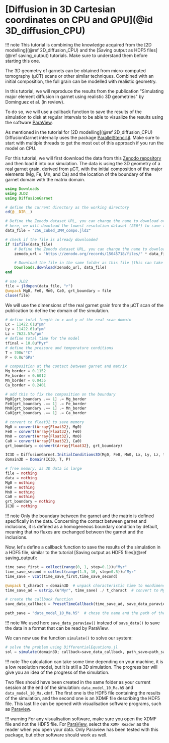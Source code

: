 # [Diffusion in 3D Cartesian coordinates on CPU and GPU](@id 3D_diffusion_CPU)

!!! note
    This tutorial is combining the knowledge acquired from the [2D modelling](@ref 2D_diffusion_CPU) and the [Saving output as HDF5 files](@ref saving_output) tutorials. Make sure to understand them before starting this one.

The 3D geometry of garnets can be obtained from micro-computed tomography (µCT) scans or other similar techniques. Combined with an initial composition, the full grain can be modelled with realistic geometry.

In this tutorial, we will reproduce the results from the publication "Simulating major element diffusion in garnet using realistic 3D geometries" by Dominguez et al. (in review).

To do so, we will use a callback function to save the results of the simulation to disk at regular intervals to be able to visualize the results using the software [ParaView](https://www.paraview.org/).

As mentioned in the tutorial for [2D modelling](@ref 2D_diffusion_CPU) DiffusionGarnet internally uses the package [ParallelStencil.jl](https://github.com/omlins/ParallelStencil.jl). Make sure to start with multiple threads to get the most out of this approach if you run the model on CPU.

For this tutorial, we will first download the data from this [Zenodo repository](https://zenodo.org/records/15045718) and then load it into our simulation. The data is using the 3D geometry of a real garnet grain, derived from µCT, with the initial composition of the major elements (Mg, Fe, Mn, and Ca) and the location of the boundary of the garnet domain with the matrix domain.

```julia
using Downloads
using JLD2
using DiffusionGarnet

# define the current directory as the working directory
cd(@__DIR__)

# Define the Zenodo dataset URL, you can change the name to download other datasets in the Zenodo repository (https://zenodo.org/records/15045718)
# here, we will download the lowest resolution dataset (256³) to save time, for the model isolated matrix model (IMM). Higher resolutions (512^3 and 768^3) are also available in the repository. See publication for more details.
data_file = "256_cubed_IMM_compo.jld2"

# check if the file is already downloaded
if !isfile(data_file)
    # Define the Zenodo dataset URL, you can change the name to download other datasets in the Zenodo repository.
    zenodo_url = "https://zenodo.org/records/15045718/files/" * data_file * "?download=1"

    # Download the file in the same folder as this file (this can take a while if you connection is slow)
    Downloads.download(zenodo_url, data_file)
end

# use JLD2
file = jldopen(data_file, "r")
@unpack Mg0, Fe0, Mn0, Ca0, grt_boundary = file
close(file)
```

We will use the dimensions of the real garnet grain from the µCT scan of the publication to define the domain of the simulation.

```julia
# define total length in x and y of the real scan domain
Lx = 11422.61u"µm"
Ly = 11422.61u"µm"
Lz = 7623.57u"µm"
# define total time for the model
tfinal = 10.0u"Myr"
# define the pressure and temperature conditions
T = 700u"°C"
P = 0.8u"GPa"

# composition at the contact between garnet and matrix
Mg_border = 0.1152
Fe_border = 0.6012
Mn_border = 0.0435
Ca_border = 0.2401

# add this to fix the composition on the boundary
Mg0[grt_boundary .== 1] .= Mg_border
Fe0[grt_boundary .== 1] .= Fe_border
Mn0[grt_boundary .== 1] .= Mn_border
Ca0[grt_boundary .== 1] .= Ca_border

# convert to float32 to save memory
Mg0 = convert(Array{Float32}, Mg0)
Fe0 = convert(Array{Float32}, Fe0)
Mn0 = convert(Array{Float32}, Mn0)
Ca0 = convert(Array{Float32}, Ca0)
grt_boundary = convert(Array{Float32}, grt_boundary)

IC3D = DiffusionGarnet.InitialConditions3D(Mg0, Fe0, Mn0, Lx, Ly, Lz, tfinal; grt_boundary=grt_boundary)
domain3D = Domain(IC3D, T, P)

# free memory, as 3D data is large
file = nothing
data = nothing
Mg0 = nothing
Fe0 = nothing
Mn0 = nothing
Ca0 = nothing
grt_boundary = nothing
IC3D = nothing
```

!!! note
    Only the boundary between the garnet and the matrix is defined specifically in the data. Concerning the contact between garnet and inclusions, it is defined as a homogeneous boundary condition by default, meaning that no fluxes are exchanged between the garnet and the inclusions.

Now, let's define a callback function to save the results of the simulation in a HDF5 file, similar to the tutorial [Saving output as HDF5 files](@ref saving_output):

```julia
time_save_first = collect(range(0, 1, step=0.1))u"Myr"
time_save_second = collect(range(1.5, 10, step=0.5))u"Myr"
time_save = vcat(time_save_first,time_save_second)

@unpack t_charact = domain3D  # unpack characteristic time to nondimensionalise the time for the simulation
time_save_ad = ustrip.(u"Myr", time_save) ./ t_charact  # convert to Myr, remove units, and convert to nondimensional time

# create the callback function
save_data_callback = PresetTimeCallback(time_save_ad, save_data_paraview, save_positions=(false,false))

path_save = "data_model_10_Ma.h5"  # chose the name and the path of the HDF5 output file (make sure to add .h5 or .hdf5 at the end)
```

!!! note
    We used here `save_data_paraview()` instead of `save_data()` to save the data in a format that can be read by ParaView.

We can now use the function `simulate()` to solve our system:

```julia
# solve the problem using DifferentialEquations.jl
sol = simulate(domain3D; callback=save_data_callback, path_save=path_save, save_everystep=false,  save_start=false, progress=true, progress_steps=1, solver=ROCK2());
```

!!! note
    The calculation can take some time depending on your machine, it is a low resolution model, but it is still a 3D simulation. The progress bar will give you an idea of the progress of the simulation.

Two files should have been created in the same folder as your current session at the end of the simulation: `data_model_10_Ma.h5` and `data_model_10_Ma.xdmf`. The first one is the HDF5 file containing the results of the simulation, and the second one is an XDMF file describing the HDF5 file. This last file can be opened with visualisation software programs, such as [Paraview](https://www.paraview.org/).

!!! warning
    For any visualisation software, make sure you open the XDMF file and not the HDF5 file. For [ParaView](https://www.paraview.org/), select the `XDMF Reader` as the reader when you open your data. Only Paraview has been tested with this package, but other software should work as well.